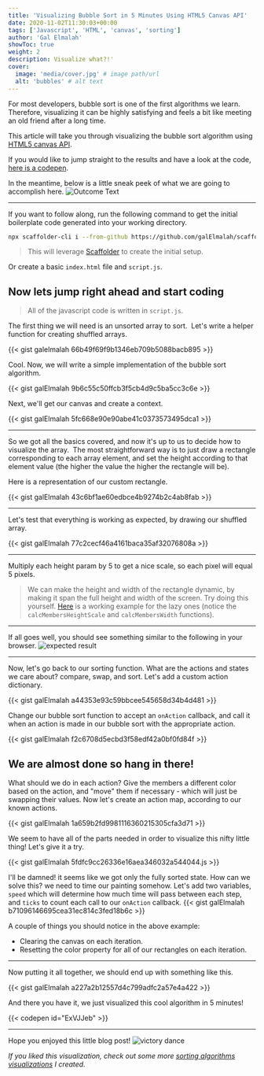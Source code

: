 ```yaml
---
title: 'Visualizing Bubble Sort in 5 Minutes Using HTML5 Canvas API'
date: 2020-11-02T11:30:03+00:00
tags: ['Javascript', 'HTML', 'canvas', 'sorting']
author: 'Gal Elmalah'
showToc: true
weight: 2
description: Visualize what?!'
cover:
  image: 'media/cover.jpg' # image path/url
  alt: 'bubbles' # alt text
---
```


For most developers, bubble sort is one of the first algorithms we learn. Therefore, visualizing it can be highly satisfying and feels a bit like meeting an old friend after a long time.

This article will take you through visualizing the bubble sort algorithm using [HTML5 canvas API](https://developer.mozilla.org/en-US/docs/Web/API/Canvas_API).

If you would like to jump straight to the results and have a look at the code, [here is a codepen](https://codepen.io/gal8914/pen/ExVJJeb).

In the meantime, below is a little sneak peek of what we are going to accomplish here.
![Outcome Text](https://dev-to-uploads.s3.amazonaws.com/i/9tmdcuh2gtzl21id4fx1.gif)

---

If you want to follow along, run the following command to get the initial boilerplate code generated into your working directory.

```bash
npx scaffolder-cli i --from-github https://github.com/galElmalah/scaffolder-canvas-template.git --template canvas && cd visualizing-bubble-sort
```

> This will leverage [Scaffolder](https://github.com/galElmalah/scaffolder) to create the initial setup.

Or create a basic `index.html` file and `script.js`.

## Now lets jump right ahead and start coding

> All of the javascript code is written in `script.js`.

The first thing we will need is an unsorted array to sort. 
Let's write a helper function for creating shuffled arrays.

{{< gist galelmalah 66b49f69f9b1346eb709b5088bacb895 >}}

Cool. Now, we will write a simple implementation of the bubble sort algorithm.

{{< gist galElmalah 9b6c55c50ffcb3f5cb4d9c5ba5cc3c6e >}}

Next, we'll get our canvas and create a context.

{{< gist galElmalah 5fc668e90e90abe41c0373573495dca1 >}}

---

So we got all the basics covered, and now it's up to us to decide how to visualize the array. 
The most straightforward way is to just draw a rectangle corresponding to each array element, and set the height according to that element value (the higher the value the higher the rectangle will be).

Here is a representation of our custom rectangle.

{{< gist galElmalah 43c6bf1ae60edbce4b9274b2c4ab8fab >}}

---

Let's test that everything is working as expected, by drawing our shuffled array.

{{< gist galElmalah 77c2cecf46a4161baca35af32076808a >}}

---

Multiply each height param by 5 to get a nice scale, so each pixel will equal 5 pixels.

> We can make the height and width of the rectangle dynamic, by making it span the full height and width of the screen.
> Try doing this yourself.
> [Here](https://codepen.io/gal8914/pen/ZEbNyXP) is a working example for the lazy ones (notice the `calcMembersHeightScale` and `calcMembersWidth` functions).

---

If all goes well, you should see something similar to the following in your browser.
![expected result](https://dev-to-uploads.s3.amazonaws.com/i/d3601d17xhfdks6umfqa.png)

---

Now, let's go back to our sorting function. What are the actions and states we care about? compare, swap, and sort.
Let's add a custom action dictionary.

{{< gist galElmalah a44353e93c59bbcee545658d34b4d481 >}}

Change our bubble sort function to accept an `onAction` callback, and call it when an action is made in our bubble sort with the appropriate action.

{{< gist galElmalah f2c6708d5ecbd3f58edf42a0bf0fd84f >}}

## We are almost done so hang in there!

What should we do in each action?
Give the members a different color based on the action, and "move" them if necessary - which will just be swapping their values.
Now let's create an action map, according to our known actions.

{{< gist galElmalah 1a659b2fd9981116360215305cfa3d71 >}}

We seem to have all of the parts needed in order to visualize this nifty little thing!
Let's give it a try.

{{< gist galElmalah 5fdfc9cc26336e16aea346032a544044.js >}}

I'll be damned! it seems like we got only the fully sorted state.
How can we solve this? we need to time our painting somehow.
Let's add two variables, `speed` which will determine how much time will pass between each step, and `ticks` to count each call to our `onAction` callback.
{{< gist galElmalah b71096146695cea31ec814c3fed18b6c >}}

A couple of things you should notice in the above example:

- Clearing the canvas on each iteration.
- Resetting the color property for all of our rectangles on each iteration.

---

Now putting it all together, we should end up with something like this.

{{< gist galElmalah a227a2b12557d4c799adfc2a57e4a422 >}}

And there you have it, we just visualized this cool algorithm in 5 minutes!

{{< codepen id="ExVJJeb" >}}

---

Hope you enjoyed this little blog post!
![victory dance](https://media.giphy.com/media/2Yc1CBBFBR3Glp1MVO/giphy-downsized.gif)

_If you liked this visualization, check out some more [sorting algorithms visualizations](https://galelmalah.github.io/sorting-visualisations/) I created._
